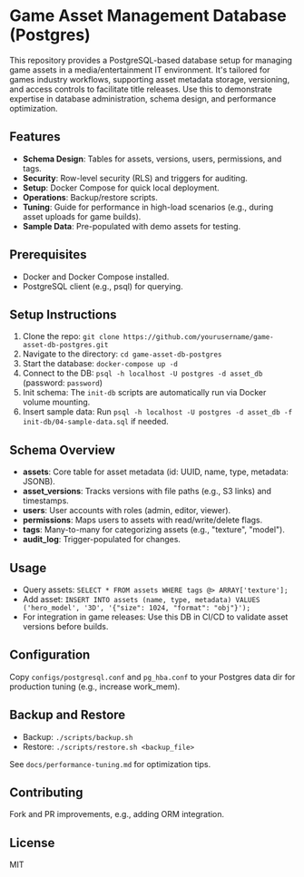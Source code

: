 # Game Asset Management Database (Postgres)

This repository provides a PostgreSQL-based database setup for managing game assets in a media/entertainment IT environment. It's tailored for games industry workflows, supporting asset metadata storage, versioning, and access controls to facilitate title releases. Use this to demonstrate expertise in database administration, schema design, and performance optimization.

## Features
- **Schema Design**: Tables for assets, versions, users, permissions, and tags.
- **Security**: Row-level security (RLS) and triggers for auditing.
- **Setup**: Docker Compose for quick local deployment.
- **Operations**: Backup/restore scripts.
- **Tuning**: Guide for performance in high-load scenarios (e.g., during asset uploads for game builds).
- **Sample Data**: Pre-populated with demo assets for testing.

## Prerequisites
- Docker and Docker Compose installed.
- PostgreSQL client (e.g., psql) for querying.

## Setup Instructions
1. Clone the repo: `git clone https://github.com/yourusername/game-asset-db-postgres.git`
2. Navigate to the directory: `cd game-asset-db-postgres`
3. Start the database: `docker-compose up -d`
4. Connect to the DB: `psql -h localhost -U postgres -d asset_db` (password: `password`)
5. Init schema: The `init-db` scripts are automatically run via Docker volume mounting.
6. Insert sample data: Run `psql -h localhost -U postgres -d asset_db -f init-db/04-sample-data.sql` if needed.

## Schema Overview
- **assets**: Core table for asset metadata (id: UUID, name, type, metadata: JSONB).
- **asset_versions**: Tracks versions with file paths (e.g., S3 links) and timestamps.
- **users**: User accounts with roles (admin, editor, viewer).
- **permissions**: Maps users to assets with read/write/delete flags.
- **tags**: Many-to-many for categorizing assets (e.g., "texture", "model").
- **audit_log**: Trigger-populated for changes.

## Usage
- Query assets: `SELECT * FROM assets WHERE tags @> ARRAY['texture'];`
- Add asset: `INSERT INTO assets (name, type, metadata) VALUES ('hero_model', '3D', '{"size": 1024, "format": "obj"}');`
- For integration in game releases: Use this DB in CI/CD to validate asset versions before builds.

## Configuration
Copy `configs/postgresql.conf` and `pg_hba.conf` to your Postgres data dir for production tuning (e.g., increase work_mem).

## Backup and Restore
- Backup: `./scripts/backup.sh`
- Restore: `./scripts/restore.sh <backup_file>`

See `docs/performance-tuning.md` for optimization tips.

## Contributing
Fork and PR improvements, e.g., adding ORM integration.

## License
MIT
